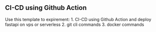 ## CI-CD using Github Action 

Use this template to expirement:
    1. CI-CD using Github Action and deploy fastapi on vps or serverless
    2. git cli commands
    3. docker commands